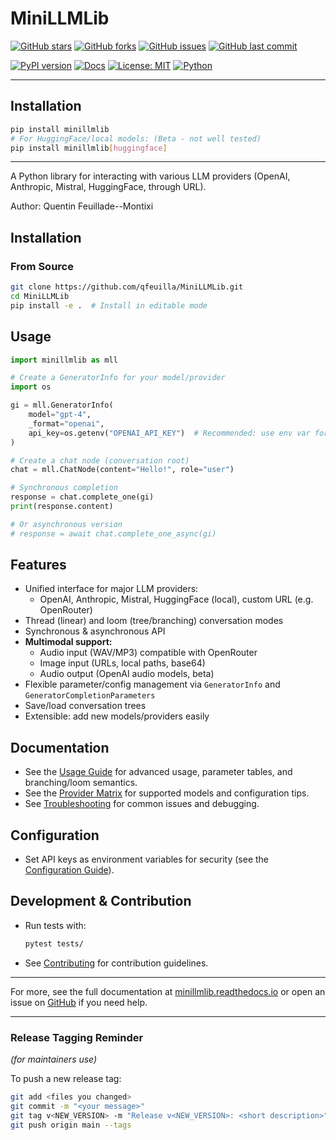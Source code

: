 # MiniLLMLib

[![GitHub stars](https://img.shields.io/github/stars/qfeuilla/MiniLLMLib?style=social)](https://github.com/qfeuilla/MiniLLMLib/stargazers)
[![GitHub forks](https://img.shields.io/github/forks/qfeuilla/MiniLLMLib?style=social)](https://github.com/qfeuilla/MiniLLMLib/network/members)
[![GitHub issues](https://img.shields.io/github/issues/qfeuilla/MiniLLMLib)](https://github.com/qfeuilla/MiniLLMLib/issues)
[![GitHub last commit](https://img.shields.io/github/last-commit/qfeuilla/MiniLLMLib)](https://github.com/qfeuilla/MiniLLMLib/commits/main)

[![PyPI version](https://img.shields.io/pypi/v/minillmlib.svg)](https://pypi.org/project/minillmlib/)
[![Docs](https://readthedocs.org/projects/minillmlib/badge/?version=latest)](https://minillmlib.readthedocs.io/en/latest/)
[![License: MIT](https://img.shields.io/badge/License-MIT-yellow.svg)](LICENSE)
[![Python](https://img.shields.io/pypi/pyversions/minillmlib.svg)](https://pypi.org/project/minillmlib/)

---

## Installation

```bash
pip install minillmlib
# For HuggingFace/local models: (Beta - not well tested)
pip install minillmlib[huggingface]
```

---

A Python library for interacting with various LLM providers (OpenAI, Anthropic, Mistral, HuggingFace, through URL).

Author: Quentin Feuillade--Montixi

## Installation

### From Source
```bash
git clone https://github.com/qfeuilla/MiniLLMLib.git
cd MiniLLMLib
pip install -e .  # Install in editable mode
```

## Usage

```python
import minillmlib as mll

# Create a GeneratorInfo for your model/provider
import os

gi = mll.GeneratorInfo(
    model="gpt-4",
    _format="openai",
    api_key=os.getenv("OPENAI_API_KEY")  # Recommended: use env var for secrets
)

# Create a chat node (conversation root)
chat = mll.ChatNode(content="Hello!", role="user")

# Synchronous completion
response = chat.complete_one(gi)
print(response.content)

# Or asynchronous version
# response = await chat.complete_one_async(gi)

```

## Features

- Unified interface for major LLM providers:
  - OpenAI, Anthropic, Mistral, HuggingFace (local), custom URL (e.g. OpenRouter)
- Thread (linear) and loom (tree/branching) conversation modes
- Synchronous & asynchronous API
- **Multimodal support:**
  - Audio input (WAV/MP3) compatible with OpenRouter
  - Image input (URLs, local paths, base64)
  - Audio output (OpenAI audio models, beta)
- Flexible parameter/config management via `GeneratorInfo` and `GeneratorCompletionParameters`
- Save/load conversation trees
- Extensible: add new models/providers easily

## Documentation

- See the [Usage Guide](https://minillmlib.readthedocs.io/en/latest/usage.html) for advanced usage, parameter tables, and branching/loom semantics.
- See the [Provider Matrix](https://minillmlib.readthedocs.io/en/latest/providers.html) for supported models and configuration tips.
- See [Troubleshooting](https://minillmlib.readthedocs.io/en/latest/troubleshooting.html) for common issues and debugging.

## Configuration

- Set API keys as environment variables for security (see the [Configuration Guide](https://minillmlib.readthedocs.io/en/latest/configuration.html)).

## Development & Contribution

- Run tests with:
  ```bash
  pytest tests/
  ```
- See [Contributing](https://minillmlib.readthedocs.io/en/latest/contributing.html) for contribution guidelines.

---

For more, see the full documentation at [minillmlib.readthedocs.io](https://minillmlib.readthedocs.io/) or open an issue on [GitHub](https://github.com/qfeuilla/MiniLLMLib) if you need help.

---

### Release Tagging Reminder
_(for maintainers use)_

To push a new release tag:
```bash
git add <files you changed>
git commit -m "<your message>"
git tag v<NEW_VERSION> -m "Release v<NEW_VERSION>: <short description>"
git push origin main --tags
```
